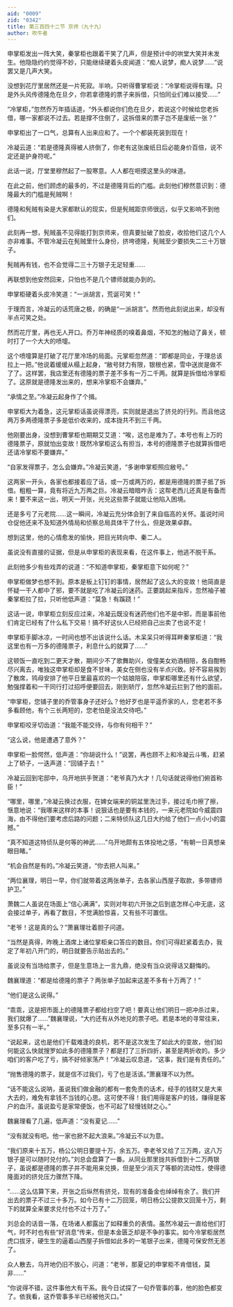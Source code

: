 ```yaml
---
aid: "0009"
zid: "0342"
title: 第三百四十二节 京师（九十九）
author: 吹牛者
---
```


申掌柜发出一阵大笑，秦掌柜也跟着干笑了几声，但是预计中的哄堂大笑并未发生。他隐隐约约觉得不妙，只能继续硬着头皮闻道：“痴人说梦，痴人说梦……”说罢又是几声大笑。

没想到花厅里居然还是一片死寂。半响，只听得曹掌柜说：“冷掌柜说得有理。只是外头风传德隆危在旦夕，你若拿德隆的票子来拆借，只怕同业们难以接受……”

“冷掌柜，”忽然乔万年插话道，“外头都说你们危在旦夕，若说这个时候给您老拆借，哪一家都说不过去。若是撑不住倒了，这拆借来的票子岂不是废纸一张？”

申掌柜出了一口气，总算有人出来应和了。一个个都装死装到现在！

冷凝云道：“若是德隆真得被人挤倒了，你老有这张废纸日后必能身价百倍，说不定还是护身符呢。”

此话一说，厅堂里穆然起了一股寒意。人人都在咂摸这里头的味道。

在此之前，他们顾虑的最多的，不过是德隆背后的门槛。此刻他们穆然意识到：德隆最大的门槛是髡贼啊！

德隆和髡贼有染是大家都默认的现实，但是髡贼距京师很远，似乎又影响不到他们。

此刻再一想，髡贼虽不见得能打到京师来，但真要扯破了脸皮，收拾他们这几个人亦非难事。不管冷凝云在髡贼里什么身份，挤垮德隆，髡贼至少要损失二三十万银子。

髡贼再有钱，也不会觉得二三十万银子无足轻重……

再联想到他安然回来，只怕也不是几个镖师就能办到的。

申掌柜硬着头皮冷笑道：“一派胡言，荒诞可笑！”

于理而言，冷凝云的话荒唐之极，的确是“一派胡言”。然而他此刻说出来，却没有半点可笑之处。

然而花厅里，再也无人开口。乔万年神经质的嗅着鼻烟，不知怎的触动了鼻关，顿时打了一个大大的喷嚏。

这个喷嚏算是打破了花厅里冷场的局面。元掌柜忽然道：“即都是同业，于理总该拉上一把。”他说着缓缓从榻上起身，“敝号财力有限，银根也紧，雪中送炭是做不了了。这样罢，我店里还有德隆的票子差不多有一万二千两。就算是拆借给冷掌柜了。这原就是德隆发出来的，想来冷掌柜不会嫌弃。”

“承情之至。”冷凝云起身作了个揖。

申掌柜大为着急，这元掌柜话虽说得漂亮，实则就是退出了挤兑的行列。而且他这两万多两德隆票子多是低价收来的，成本拢共不到三千两。

他刚要出身，没想到曹掌柜也期期艾艾道：“唉，这也是难为了。本号也有上万的德隆票子，原就怕出变故！既然冷掌柜这么有担当，本号的德隆票子也就算拆借吧还请冷掌柜不要嫌弃。”

“自家发得票子，怎么会嫌弃。”冷凝云笑道，“多谢申掌柜照应敝号。”

这两家一开头，各家也都接着应了话，或一万或两万的，都是用德隆的票子抵了拆借。粗粗一算，竟有将近九万两之巨。冷凝云暗暗咋舌：这帮老西儿还真是有备而来！要不来这一出，明天一开张，光兑这些票子就能让他陷入困境。

还是多亏了元老院……这一瞬间，冷凝云充分体会到了来自临高的关怀。虽说时间仓促他还来不及知道外情局和侦察总局具体干了什么，但是效果卓群。

想到这里，他的心情愈发的愉快，把目光转向申、秦二人。

虽说没有直接的证据，但是从申掌柜的表现来看，在这件事上，他逃不脱干系。

此刻他多少有些戏弄的说道：“不知道申掌柜，秦掌柜意下如何呢？”

申掌柜做梦也想不到。原本是板上钉钉的事情，居然起了这么大的变故！他简直是怀疑一干人都中了邪，要不就是吃了冷凝云的迷药。正要跳起来指斥，忽然袖子被秦掌柜拉了拉，只听他低声道：“莫急！有蹊跷！”

这话一说，申掌柜立刻反应过来，冷凝云既没有迷药他们也不是中邪，而是事前他们肯定已经有了什么私下交易！搞不好这伙人已经把自己出卖了也说不定！

申掌柜手脚冰凉，一时间也想不出该说什么话。木呆呆只听得耳畔秦掌柜道：“我这里也有一万多的德隆票子，利息什么的就算了……”

这顿饭一直吃到二更天才散，期间少不了歌舞助兴，俊僮美女劝酒相陪，各自酣畅尽兴离去，唯独这申掌柜却是食不甘味，美女在侧也没有半点兴致。好不容易挨到了散席，鸨母安排了他平日里最喜欢的一个姑娘陪宿，申掌柜哪里还有什么欲望，勉强撑着和一干同行打过招呼便要回去，刚到轿厅，忽然冷凝云拦到了他的面前。

“申掌柜，您铺子里的乔管事身子还好么？他好歹也是平遥乔家的人，您老若不多多看顾他，有个三长两短的，您老怕是没法交待吧。”

申掌柜咬牙切齿道：“我能不能交待，与你有何相干？”

“这么说，他是遭遇了意外？”

申掌柜一脸愕然，低声道：“你胡说什么！”说罢，再也顾不上和冷凝云斗嘴，赶紧上了轿子，一迭声道：“回铺子去！”

冷凝云回到宅邸中，乌开地拱手贺道：“老爷真乃大才！几句话就说得他们俯首称臣！”

“哪里，哪里，”冷凝云换过衣服，在婢女端来的铜盆里洗过手，接过毛巾擦了擦，惬意地说：“我哪来这样的本事！说狠话也是要有本钱的，一来元老院如今威震四海，由不得他们要考虑后路的问题；二来特侦队这几日大约给了他们一点小小的震撼。”

“真不知道这特侦队是何等的神武……”乌开地颇有五体投地之感，“有朝一日真想亲眼目睹。”

“机会自然是有的。”冷凝云笑道，“你去把人叫来。”

“两位襄理，明日一早，你们就带着这两张单子，去各家山西屋子取款，多带镖师护卫。”

萧魏二人虽说在场面上“信心满满”，实则对年初六开张之后到底怎样心中无底，这会接过单子，再看了数目，不觉满脸惊喜，又有些不可置信。

“老爷！这是真的么？”萧襄理壮着胆子问道。

“当然是真得，昨晚上酒席上诸位掌柜亲口答应的数目。你们可得赶紧着去办，我定了年初八开门的，明日就要告示贴出去的。”

虽说没有当场给票子，但是生意场上一言九鼎，绝没有当众说得话又翻悔的。

魏襄理道：“都是给德隆的票子？两张单子加起来这差不多有十万两了！”

“他们是这么说得。”

“乖乖，这是把市面上的德隆票子都给扫空了吧！要真让他们明日一把冲杀过来，我们就爆了……”魏襄理说，“大约还有从外地兑的票子吧。若是本地的寻常往来，至多只有一半。”

“说起来，这也是他们千载难逢的良机，若不是这次发生了如此大的变故，他们如何能这么快就搜罗如此多的德隆票子？都是打了三折四折，甚至是两折收的。多少咱们的客户吃了亏，搞不好倾家荡产！”冷凝云叹息道，“这事，我们是有责任的。”

“抛售德隆的票子，就是信不过我们，亏了也是活该。”萧襄理不以为然。

“话不能这么说呐，虽说我们做金融的都有一套免责的话术，经手的钱财又是大来大去的，难免有拿钱不当钱的心思。这可使不得！我们用得是客户的钱，赚得是客户的血汗。虽说盈亏是家常便饭，也不可起了轻慢钱财之心。”

魏襄理看了几遍，低声道：“没有夏记……”

“没有就没有吧。他一家也掀不起大浪来。”冷凝云不以为意。

“我们原来十五万，杨公公明日要提十万，余五万。李老爷又给了三万两，这八万银子是可以随时兑付的。”刘总会盘算了一番。从同业那里拢共拆借到十二万两银子，虽说都是德隆的票子并不能用来兑换，但是至少消灭了等额的流动性，使得德隆面对的挤兑压力骤然下降。

“……这么估算下来，开张之后纵然有挤兑，现有的准备金也绰绰有余了。我们开出去的票子不过三十多万。如今已有十二万回笼，明日杨公公提款又回笼十万，剩下的就算全来要求兑付也不过十万了。”

刘总会的话音一落，在场诸人都露出了如释重负的表情。虽然冷凝云一直给他们打气，时不时也有些“好消息”传来，但是本金匮乏却是不争的事实。如今冷掌柜居然虎口拔牙，硬生生的逼着山西屋子拆借如此多的一笔银子出来，德隆可保安然无恙了。

众人散去，乌开地仍旧不放心，问道：“老爷，那夏记的申掌柜不肯借钱，莫非……”

“你说得不错，这件事他大有干系。我今日试探了一句乔管事的事，他的脸色都变了。依我看，这乔管事多半已经被他灭口。”

